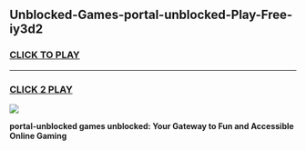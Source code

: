 
## Unblocked-Games-portal-unblocked-Play-Free-iy3d2
<h3>
<a href="https://premium76.site?title=portal-unblocked&ref=24M">CLICK TO PLAY</a></h3>
<hr>

<h3>
<a href="https://premium76.site?title=portal-unblocked&ref=24M">CLICK 2 PLAY</a>
  
</h3>

<a href="https://premium76.site?title=portal-unblocked&ref=24M"><img src="https://clearcache.store/games.png"></a>


**portal-unblocked games unblocked: Your Gateway to Fun and Accessible Online Gaming**
